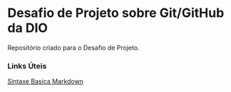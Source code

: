 # Desafio de Projeto sobre Git/GitHub da DIO

Repositório criado para o Desafio de Projeto.

### Links Úteis

[Sintaxe Basica Markdown](https://www.markdownguide.org/basic-syntax/)
